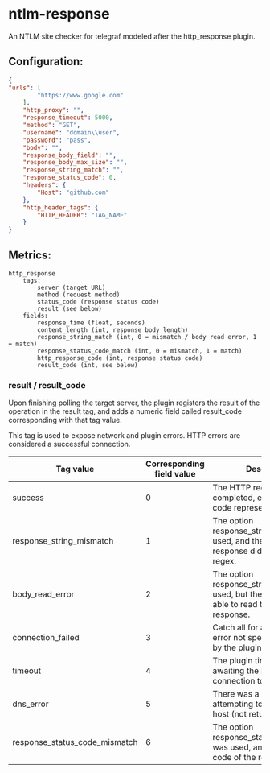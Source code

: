 # ntlm-response

An NTLM site checker for telegraf modeled after the http_response plugin.

## Configuration:
```json
{
"urls": [
        "https://www.google.com"
    ],
    "http_proxy": "",
    "response_timeout": 5000,
    "method": "GET",
    "username": "domain\\user",
    "password": "pass",
    "body": "",
    "response_body_field": "",
    "response_body_max_size": "",
    "response_string_match": "",
    "response_status_code": 0,
    "headers": {
        "Host": "github.com"
    },
    "http_header_tags": {
        "HTTP_HEADER": "TAG_NAME"
    }
}
```

## Metrics:

    http_response
        tags:
            server (target URL)
            method (request method)
            status_code (response status code)
            result (see below)
        fields:
            response_time (float, seconds)
            content_length (int, response body length)
            response_string_match (int, 0 = mismatch / body read error, 1 = match)
            response_status_code_match (int, 0 = mismatch, 1 = match)
            http_response_code (int, response status code)
            result_code (int, see below)

### result / result_code

Upon finishing polling the target server, the plugin registers the result of the operation in the result tag, and adds a numeric field called result_code corresponding with that tag value.

This tag is used to expose network and plugin errors. HTTP errors are considered a successful connection.

|Tag value |	Corresponding field value |	Description |
|---|---|---|
|success |0 |The HTTP request completed, even if the HTTP code represents an error|
|response_string_mismatch |1 |The option response_string_match was used, and the body of the response didn't match the regex. |HTTP errors with content in their body (like 4xx, 5xx) will trigger this error
|body_read_error |2 |The option response_string_match was used, but the plugin wasn't able to read the body of the response. |Responses with empty bodies (like 3xx, HEAD, etc) will trigger this error. Or the option response_body_field was used and the content of the response body was not a valid utf-8. Or the size of the body of the response exceeded the response_body_max_size
|connection_failed |3 |Catch all for any network error not specifically handled by the plugin|
|timeout |4 |The plugin timed out while awaiting the HTTP connection to complete|
|dns_error |5 |There was a DNS error while attempting to connect to the host (not returned)|
|response_status_code_mismatch |6 |The option response_status_code_match was used, and the status code of the response didn't |match the value.